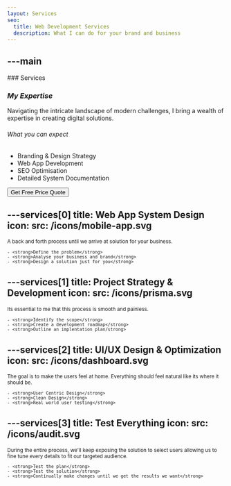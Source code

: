 ```yaml
---
layout: Services
seo:
  title: Web Development Services
  description: What I can do for your brand and business
---
```




---main
---

<PageTitle>
  ### Services

  ### _My Expertise_
</PageTitle>

Navigating the intricate landscape of modern challenges, I bring a wealth of expertise in creating digital solutions.

###### What you can expect

- Branding & Design Strategy 
- Web App Development
- SEO Optimisation
- Detailed System Documentation

<Sep size="12" />

<Button href="/contact" variant="white" size="sm">
  Get Free Price Quote
</Button>



---services[0]
title: Web App System Design
icon:
  src: /icons/mobile-app.svg
---

<small>
A back and forth process until we arrive at solution for your business.

    - <strong>Define the problem</strong>
    - <strong>Analyse your business and brand</strong>
    - <strong>Design a solution just for you</strong>

</small>



---services[1]
title: Project Strategy & Development
icon:
  src: /icons/prisma.svg
---

<small>
Its essential to me that this process is smooth and painless.

    - <strong>Identify the scope</strong>
    - <strong>Create a development roadmap</strong>
    - <strong>Outline an implentation plan/strong>

</small>



---services[2]
title: UI/UX Design & Optimization
icon:
  src: /icons/dashboard.svg
---

<small>
   The goal is to make the users feel at home. Everything should feel natural like its where it should be.
			
    - <strong>User Centric Design</strong>
    - <strong>Clean Design</strong>
    - <strong>Real world user testing</strong>
</small>



---services[3]
title: Test Everything
icon:
  src: /icons/audit.svg
---

<small>
  During the entire process, we'll keep exposing the solution to select users allowing us to fine tune every details to fit our targeted audience.
	
	- <strong>Test the plan</strong>
	- <strong>Test the solution</strong>
	- <strong>Continually make changes until we get the results we want</strong>
</small>
